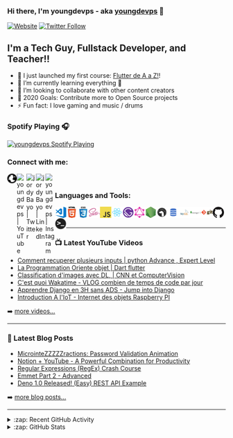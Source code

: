 ### Hi there, I'm youngdevps - aka [youngdevps][website] 👋

[![Website](https://img.shields.io/website?label=youngdevps.com&style=for-the-badge&url=https%3A%2F%2Fyoungdevps.com)](https://youngdevps.com)
[![Twitter Follow](https://img.shields.io/twitter/follow/youngdevps?color=1DA1F2&logo=twitter&style=for-the-badge)](https://twitter.com/intent/follow?original_referer=https%3A%2F%2Fgithub.com%2Fyoungdevps&screen_name=youngdevps)

## I'm a Tech Guy, Fullstack Developer, and Teacher!!

- 🔭 I just launched my first course: [Flutter de A a Z!][course]!
- 🌱 I’m currently learning everything 🤣
- 👯 I’m looking to collaborate with other content creators
- 🥅 2020 Goals: Contribute more to Open Source projects
- ⚡ Fun fact: I love gaming and music / drums

### Spotify Playing 🎧

[<img src="https://now-playing-youngdevps.vercel.app/api/spotify-playing" alt="youngdevps Spotify Playing" width="350" />](https://open.spotify.com/user/swyqyimdc12jajde4vpwd2x1b)

### Connect with me:

[<img align="left" alt="youngdevps.com" width="22px" src="https://raw.githubusercontent.com/iconic/open-iconic/master/svg/globe.svg" />][website]
[<img align="left" alt="youngdevps | YouTube" width="22px" src="https://cdn.jsdelivr.net/npm/simple-icons@v3/icons/youtube.svg" />][youtube]
[<img align="left" alt="jordyBayo | Twitter" width="22px" src="https://cdn.jsdelivr.net/npm/simple-icons@v3/icons/twitter.svg" />][twitter]
[<img align="left" alt="jordyBayo | LinkedIn" width="22px" src="https://cdn.jsdelivr.net/npm/simple-icons@v3/icons/linkedin.svg" />][linkedin]
[<img align="left" alt="youngdevps | Instagram" width="22px" src="https://cdn.jsdelivr.net/npm/simple-icons@v3/icons/instagram.svg" />][instagram]

<br />

### Languages and Tools:

[<img align="left" alt="Visual Studio Code" width="26px" src="https://raw.githubusercontent.com/github/explore/80688e429a7d4ef2fca1e82350fe8e3517d3494d/topics/visual-studio-code/visual-studio-code.png" />][webdevplaylist]
[<img align="left" alt="HTML5" width="26px" src="https://raw.githubusercontent.com/github/explore/80688e429a7d4ef2fca1e82350fe8e3517d3494d/topics/html/html.png" />][webdevplaylist]
[<img align="left" alt="CSS3" width="26px" src="https://raw.githubusercontent.com/github/explore/80688e429a7d4ef2fca1e82350fe8e3517d3494d/topics/css/css.png" />][cssplaylist]
[<img align="left" alt="Sass" width="26px" src="https://raw.githubusercontent.com/github/explore/80688e429a7d4ef2fca1e82350fe8e3517d3494d/topics/sass/sass.png" />][cssplaylist]
[<img align="left" alt="JavaScript" width="26px" src="https://raw.githubusercontent.com/github/explore/80688e429a7d4ef2fca1e82350fe8e3517d3494d/topics/javascript/javascript.png" />][jsplaylist]
[<img align="left" alt="React" width="26px" src="https://raw.githubusercontent.com/github/explore/80688e429a7d4ef2fca1e82350fe8e3517d3494d/topics/react/react.png" />][reactplaylist]
[<img align="left" alt="Gatsby" width="26px" src="https://raw.githubusercontent.com/github/explore/e94815998e4e0713912fed477a1f346ec04c3da2/topics/gatsby/gatsby.png" />][webdevplaylist]
[<img align="left" alt="GraphQL" width="26px" src="https://raw.githubusercontent.com/github/explore/80688e429a7d4ef2fca1e82350fe8e3517d3494d/topics/graphql/graphql.png" />][webdevplaylist]
[<img align="left" alt="Node.js" width="26px" src="https://raw.githubusercontent.com/github/explore/80688e429a7d4ef2fca1e82350fe8e3517d3494d/topics/nodejs/nodejs.png" />][webdevplaylist]
[<img align="left" alt="Deno" width="26px" src="https://raw.githubusercontent.com/github/explore/361e2821e2dea67711cde99c9c40ed357061cf27/topics/deno/deno.png" />][webdevplaylist]
[<img align="left" alt="SQL" width="26px" src="https://raw.githubusercontent.com/github/explore/80688e429a7d4ef2fca1e82350fe8e3517d3494d/topics/sql/sql.png" />][webdevplaylist]
[<img align="left" alt="MySQL" width="26px" src="https://raw.githubusercontent.com/github/explore/80688e429a7d4ef2fca1e82350fe8e3517d3494d/topics/mysql/mysql.png" />][webdevplaylist]
[<img align="left" alt="MongoDB" width="26px" src="https://raw.githubusercontent.com/github/explore/80688e429a7d4ef2fca1e82350fe8e3517d3494d/topics/mongodb/mongodb.png" />][webdevplaylist]
[<img align="left" alt="Git" width="26px" src="https://raw.githubusercontent.com/github/explore/80688e429a7d4ef2fca1e82350fe8e3517d3494d/topics/git/git.png" />][webdevplaylist]
[<img align="left" alt="GitHub" width="26px" src="https://raw.githubusercontent.com/github/explore/78df643247d429f6cc873026c0622819ad797942/topics/github/github.png" />][webdevplaylist]
[<img align="left" alt="Terminal" width="26px" src="https://raw.githubusercontent.com/github/explore/80688e429a7d4ef2fca1e82350fe8e3517d3494d/topics/terminal/terminal.png" />][webdevplaylist]

<br />
<br />

---

### 📺 Latest YouTube Videos

<!-- YOUTUBE:START -->
- [Comment recuperer plusieurs inputs | python Advance , Expert  Level](https://www.youtube.com/watch?v=3tG1jUQbuSI)
- [La Programmation Oriente objet     | Dart flutter](https://www.youtube.com/watch?v=NhWCEdja9W4)
- [Classification d'images avec DL,   | CNN et ComputerVision](https://www.youtube.com/watch?v=7k7ETzqOxn8)
- [C'est quoi Wakatime - VLOG combien de temps de code par jour](https://www.youtube.com/watch?v=V-J2OnZRC0I)
- [Apprendre Django en 3H sans ADS - Jump into Django](https://www.youtube.com/watch?v=lFF5jQeQuEs)
- [Introduction A l'IoT  - Internet des objets Raspberry PI](https://www.youtube.com/watch?v=lFF5jQeQuEs)
<!-- YOUTUBE:END -->

➡️ [more videos...](https://youtube.com/youngdevps)

---

### 📕 Latest Blog Posts

<!-- BLOG-POST-LIST:START -->
- [MicrointeZZZZZractions: Password Validation Animation](https://youngdevps.com/youngdevps/microinteractions-password-validation-animation-5629)
- [Notion + YouTube - A Powerful Combination for Productivity](https://youngdevps.com/youngdevps/notion-youtube-a-powerful-combination-for-productivity-1def)
- [Regular Expressions (RegEx) Crash Course](https://youngdevps.com/youngdevps/regular-expressions-regex-crash-course-248n)
- [Emmet Part 2 - Advanced](https://dev.to/youngdevps/emmet-part-2-advanced-4c65)
- [Deno 1.0 Released! (Easy) REST API Example](https://youngdevps.com/youngdevps/deno-1-0-released-easy-rest-api-example-2fbl)
<!-- BLOG-POST-LIST:END -->

➡️ [more blog posts...](https://youngdevps.com)

---

<details>
  <summary>:zap: Recent GitHub Activity</summary>
  
<!--START_SECTION:activity-->
1. ❌ Closed PR [#14](https://github.com/youngdevps/youngdevps/pull/14) in [youngdevps/youngdevps](https://github.com/youngdevps/youngdevps)
2. 🗣 Commented on [#14](https://github.com/youngdevps/youngdevps/issues/14) in [youngdevps/youngdevps](https://github.com/youngdevps/youngdevps)
3. ❌ Closed PR [#7](https://github.com/youngdevps/youngdevps/pull/7) in [youngdevps/youngdevps](https://github.com/youngdevps/youngdevps)
4. 🎉 Merged PR [#6](https://github.com/youngdevps/youngdevps/pull/6) in [youngdevps/youngdevps](https://github.com/youngdevps/youngdevps)
5. 💪 Opened PR [#259](https://github.com/florinpop17/app-ideas/pull/259) in [florinpop17/app-ideas](https://github.com/florinpop17/app-ideas)
<!--END_SECTION:activity-->

</details>

<details>
  <summary>:zap: GitHub Stats</summary>

  <img align="left" alt="youngdevps's GitHub Stats" src="https://github-readme-stats.youngdevps.vercel.app/api?username=youngdevps&show_icons=true&hide_border=true" />

</details>

[website]: https://youngdevps.com
[course]: http://vsCodeHero.com
[twitter]: https://twitter.com/jordyBayo
[youtube]: https://youtube.com/youngdevps
[instagram]: https://instagram.com/youngdevps
[linkedin]: https://linkedin.com/in/jordyBayo
[webdevplaylist]: https://www.youtube.com/playlist?list=PLkwxH9e_vrAJ0WbEsFA9W3I1W-g_BTsbt
[jsplaylist]: https://www.youtube.com/playlist?list=PLkwxH9e_vrALRJKu7wfXby3MKeflhTu6B
[cssplaylist]: https://www.youtube.com/playlist?list=PLkwxH9e_vrALSdvZuEh6gqQdmDoDIoqz4
[reactplaylist]: https://www.youtube.com/playlist?list=PLkwxH9e_vrAK4TdffpxKY3QGyHCpxFcQ0
